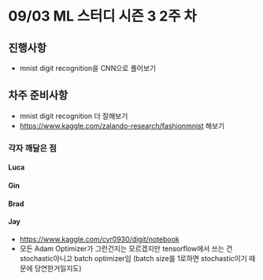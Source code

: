 # 09/03 ML 스터디 시즌 3 2주 차


## 진행사항

* mnist digit recognition을 CNN으로 풀어보기

## 차주 준비사항

* mnist digit recognition 더 잘해보기
* https://www.kaggle.com/zalando-research/fashionmnist 해보기

### 각자 깨달은 점

#### Luca

#### Gin

#### Brad

#### Jay
* https://www.kaggle.com/cyr0930/digit/notebook
* 모든 Adam Optimizer가 그런건지는 모르겠지만 tensorflow에서 쓰는 건
stochastic아니고 batch optimizer임 (batch size를 1로하면 stochastic이기 때문에 당연한거일지도)

